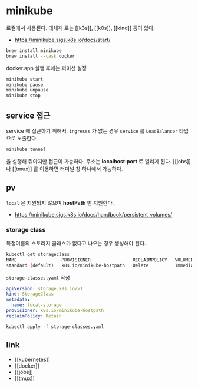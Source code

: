 # minikube

로컬에서 사용된다.
대체재 로는 [[k3s]], [[k0s]], [[kind]] 등이 있다.
- https://minikube.sigs.k8s.io/docs/start/

```sh
brew install minikube
brew install --cask docker 
```

docker.app 실행 후에는 퍼미션 설정

```sh
minikube start
minikube pause
minikube unpause
minikube stop
```

## service 접근
service 에 접근하기 위해서, `ingresss` 가 없는 경우 `service` 를 `LoadBalancer` 타입으로 노출한다.
```sh
minikube tunnel
```
을 실행해 줘야지만 접근이 가능하다. 주소는 **localhost:port** 로 열리게 된다.
[[jobs]] 나 [[tmux]] 를 이용하면 터미널 창 하나에서 가능하다.

## pv
`local` 은 지원되지 않으며 **hostPath** 만 지원한다.
- https://minikube.sigs.k8s.io/docs/handbook/persistent_volumes/

### storage class
특정이름의 스토리지 클래스가 없다고 나오는 경우 생성해야 된다.

```sh
kubectl get storageclass
NAME                 PROVISIONER                RECLAIMPOLICY   VOLUMEBINDINGMODE   ALLOWVOLUMEEXPANSION   AGE
standard (default)   k8s.io/minikube-hostpath   Delete          Immediate           false                  2d3h
```

`storage-classes.yaml` 작성
```yaml
apiVersion: storage.k8s.io/v1
kind: StorageClass
metadata:
  name: local-storage
provisioner: k8s.io/minikube-hostpath
reclaimPolicy: Retain
```

```sh
kubectl apply -f storage-classes.yaml
```


## link
- [[kubernetes]]
- [[docker]]
- [[jobs]]
- [[tmux]]
